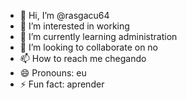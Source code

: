 - 👋 Hi, I’m @rasgacu64
- 👀 I’m interested in working
- 🌱 I’m currently learning administration
- 💞️ I’m looking to collaborate on no
- 📫 How to reach me  chegando
- 😄 Pronouns: eu
- ⚡ Fun fact: aprender

<!---
rasgacu64/rasgacu64 is a ✨ special ✨ repository because its `README.md` (this file) appears on your GitHub profile.
You can click the Preview link to take a look at your changes.
--->
